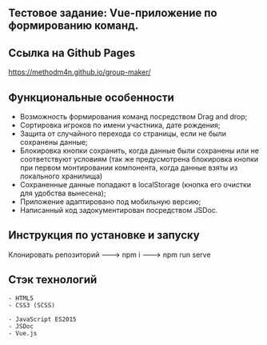 ## Тестовое задание: Vue-приложение по формированию команд.

## Ссылка на Github Pages

https://methodm4n.github.io/group-maker/

## Функциональные особенности

- Возможность формирования команд посредством Drag and drop;
- Сортировка игроков по имени участника, дате рождения;
- Защита от случайного перехода со страницы, если не были сохранены данные;
- Блокировка кнопки сохранить, когда данные были сохранены или не соответствуют условиям
  (так же предусмотрена блокировка кнопки при первом монтировании компонента, когда данные взяты
  из локального хранилища)
- Сохраненные данные попадают в localStorage (кнопка его очистки для удобства вынесена);
- Приложение адаптировано под мобильную версию;
- Написанный код задокументирован посредством JSDoc.

## Инструкция по установке и запуску

Клонировать репозиторий ---> npm i ---> npm run serve

## Стэк технологий

```
- HTML5
- CSS3 (SCSS)
```

```JS
- JavaScript ES2015
- JSDoc
- Vue.js
```
